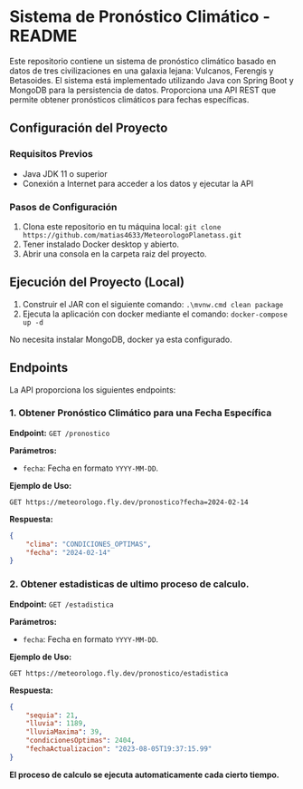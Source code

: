 # Sistema de Pronóstico Climático - README

Este repositorio contiene un sistema de pronóstico climático basado en datos de tres civilizaciones en una galaxia lejana: Vulcanos, Ferengis y Betasoides. El sistema está implementado utilizando Java con Spring Boot y MongoDB para la persistencia de datos. Proporciona una API REST que permite obtener pronósticos climáticos para fechas específicas.

## Configuración del Proyecto

### Requisitos Previos
- Java JDK 11 o superior
- Conexión a Internet para acceder a los datos y ejecutar la API

### Pasos de Configuración
1. Clona este repositorio en tu máquina local: `git clone https://github.com/matias4633/MeteorologoPlanetass.git`
2. Tener instalado Docker desktop y abierto.
3. Abrir una consola en la carpeta raiz del proyecto.

## Ejecución del Proyecto (Local)
1. Construir el JAR con el siguiente comando: `.\mvnw.cmd clean package`
2. Ejecuta la aplicación con docker mediante el comando: `docker-compose up -d`

No necesita instalar MongoDB, docker ya esta configurado.
## Endpoints

La API proporciona los siguientes endpoints:

### 1. Obtener Pronóstico Climático para una Fecha Específica

**Endpoint:** `GET /pronostico`

**Parámetros:**
- `fecha`: Fecha en formato `YYYY-MM-DD`.

**Ejemplo de Uso:**
```http
GET https://meteorologo.fly.dev/pronostico?fecha=2024-02-14 
```


**Respuesta:**
```json
{
    "clima": "CONDICIONES_OPTIMAS",
    "fecha": "2024-02-14"
}
```
### 2. Obtener estadisticas de ultimo proceso de calculo.

**Endpoint:** `GET /estadistica`

**Parámetros:**
- `fecha`: Fecha en formato `YYYY-MM-DD`.

**Ejemplo de Uso:**
```http
GET https://meteorologo.fly.dev/pronostico/estadistica
```


**Respuesta:**
```json
{
    "sequia": 21,
    "lluvia": 1189,
    "lluviaMaxima": 39,
    "condicionesOptimas": 2404,
    "fechaActualizacion": "2023-08-05T19:37:15.99"
}
```

**El proceso de calculo se ejecuta automaticamente cada cierto tiempo.**

